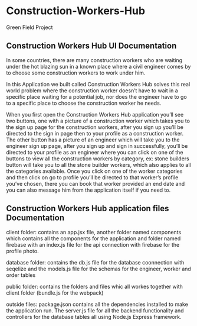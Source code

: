 # Construction-Workers-Hub
Green Field Project

## Construction Workers Hub UI Documentation 

In some countries, there are many construction workers who are waiting under the hot blazing sun in a known place where a civil engineer comes by to choose some construction workers to work under him. 

In this Application we built called Construction Workers Hub solves this real world problem where the construction worker doesn’t have to wait in a specific place waiting for a potential job, nor does the engineer have to go to a specific place to choose the construction worker he needs. 

When you first open the Construction Workers Hub application you’ll see two buttons, one with a picture of a construction worker which takes you to the sign up page for the construction workers, after you sign up you’ll be directed to the sign in page then to your profile as a construction worker. The other button has a picture of an engineer which will take you to the engineer sign up page, after you sign up and sign in successfully, you’ll be directed to your profile as an engineer where you can click on one of the buttons to view all the construction workers by category, ex: stone builders button will take you to all the stone builder workers, which also applies to all the categories available. Once you click on one of the worker categories and then click on go to profile you’ll be directed to that worker’s profile you’ve chosen, there you can book that worker provided an end date and you can also message him from the application itself if you need to.

## Construction Workers Hub application files Documentation

client folder: contains an app.jsx file, another folder named components which contains all the                     components for the application and folder named firebase with an index.js file for                   the api connection with firebase for the profile photo.

database folder: contains the db.js file for the database coonnection with seqelize and the                           models.js file for the schemas for the engineer, worker and order tables

public folder: contains the folders and files whic all workes together with client folder                           (bundle.js for the webpack)

outside files: package.json contains all the dependencies installed to make the application run. The                server.js file for all the backend functionality and controllers for the database                    tables all using Node.js Express framework.

